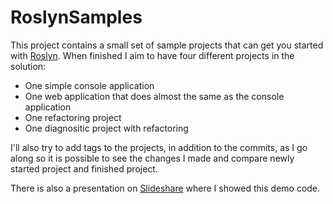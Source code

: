 RoslynSamples
=============

This project contains a small set of sample projects that can get you started with [Roslyn](http://roslyn.codeplex.com/). When finished I aim to have four different projects in the solution:

 * One simple console application
 * One web application that does almost the same as the console application
 * One refactoring project
 * One diagnositic project with refactoring

I'll also try to add tags to the projects, in addition to the commits, as I go along so it is possible to see the changes I made and compare newly started project and finished project.

There is also a presentation on [Slideshare](http://www.slideshare.net/mastoj/roslyn-35081155) where I showed this demo code.
